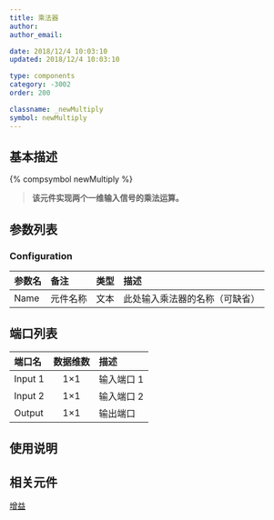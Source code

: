 ```yaml
---
title: 乘法器
author:
author_email:

date: 2018/12/4 10:03:10
updated: 2018/12/4 10:03:10

type: components
category: -3002
order: 200

classname: _newMultiply
symbol: newMultiply
---
```


## 基本描述

{% compsymbol newMultiply %}

> **该元件实现两个一维输入信号的乘法运算。**

## 参数列表

### Configuration

| 参数名 | 备注     | 类型 | 描述                           |
| :----- | :------- | :--: | :----------------------------- |
| Name   | 元件名称 | 文本 | 此处输入乘法器的名称（可缺省） |

## 端口列表

| 端口名  | 数据维数 | 描述       |
| :------ | :------: | :--------- |
| Input 1 |   1×1    | 输入端口 1 |
| Input 2 |   1×1    | 输入端口 2 |
| Output  |   1×1    | 输出端口   |

## 使用说明

## 相关元件

[增益](comp_newGain.html)
